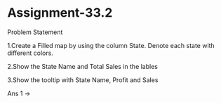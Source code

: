# Assignment-33.2

Problem Statement

1.Create a Filled map by using the column State. Denote each state with different colors.

2.Show the State Name and Total Sales in the lables

3.Show the tooltip with State Name, Profit and Sales

Ans 1 ->

